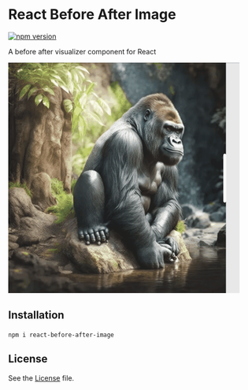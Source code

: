 # React Before After Image

[![npm version](https://badge.fury.io/js/react-before-after-image.svg)](https://badge.fury.io/js/react-before-after-image)

A before after visualizer component for React

[![react-before-after-image example](example.gif)](https://github.com/zagoa/react-before-after-image/)

## Installation 
`npm i react-before-after-image`

## License 
See the [License](LICENSE) file.
